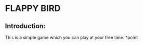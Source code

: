 #                       FLAPPY BIRD
## Introduction:
This is a simple game which you can play at your free time.
*point
